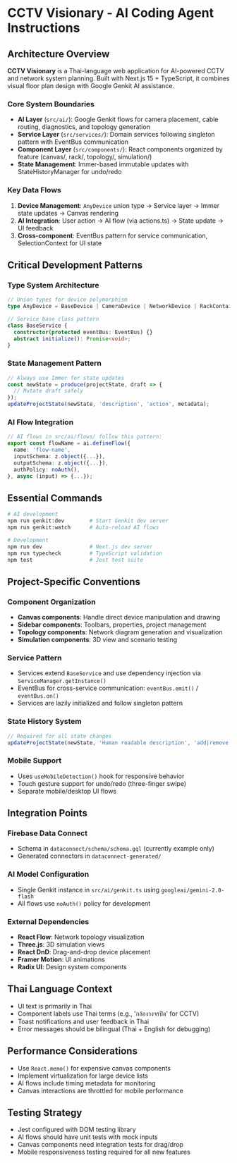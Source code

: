 # CCTV Visionary - AI Coding Agent Instructions

## Architecture Overview

**CCTV Visionary** is a Thai-language web application for AI-powered CCTV and network system planning. Built with Next.js 15 + TypeScript, it combines visual floor plan design with Google Genkit AI assistance.

### Core System Boundaries

- **AI Layer** (`src/ai/`): Google Genkit flows for camera placement, cable routing, diagnostics, and topology generation
- **Service Layer** (`src/services/`): Domain services following singleton pattern with EventBus communication
- **Component Layer** (`src/components/`): React components organized by feature (canvas/, rack/, topology/, simulation/)
- **State Management**: Immer-based immutable updates with StateHistoryManager for undo/redo

### Key Data Flows

1. **Device Management**: `AnyDevice` union type → Service layer → Immer state updates → Canvas rendering
2. **AI Integration**: User action → AI flow (via actions.ts) → State update → UI feedback
3. **Cross-component**: EventBus pattern for service communication, SelectionContext for UI state

## Critical Development Patterns

### Type System Architecture
```typescript
// Union types for device polymorphism
type AnyDevice = BaseDevice | CameraDevice | NetworkDevice | RackContainer;

// Service base class pattern
class BaseService {
  constructor(protected eventBus: EventBus) {}
  abstract initialize(): Promise<void>;
}
```

### State Management Pattern
```typescript
// Always use Immer for state updates
const newState = produce(projectState, draft => {
  // Mutate draft safely
});
updateProjectState(newState, 'description', 'action', metadata);
```

### AI Flow Integration
```typescript
// AI flows in src/ai/flows/ follow this pattern:
export const flowName = ai.defineFlow({
  name: 'flow-name',
  inputSchema: z.object({...}),
  outputSchema: z.object({...}),
  authPolicy: noAuth(),
}, async (input) => {...});
```

## Essential Commands

```bash
# AI development
npm run genkit:dev        # Start Genkit dev server
npm run genkit:watch      # Auto-reload AI flows

# Development
npm run dev               # Next.js dev server
npm run typecheck         # TypeScript validation
npm test                  # Jest test suite
```

## Project-Specific Conventions

### Component Organization
- **Canvas components**: Handle direct device manipulation and drawing
- **Sidebar components**: Toolbars, properties, project management
- **Topology components**: Network diagram generation and visualization
- **Simulation components**: 3D view and scenario testing

### Service Pattern
- Services extend `BaseService` and use dependency injection via `ServiceManager.getInstance()`
- EventBus for cross-service communication: `eventBus.emit()` / `eventBus.on()`
- Services are lazily initialized and follow singleton pattern

### State History System
```typescript
// Required for all state changes
updateProjectState(newState, 'Human readable description', 'add|remove|update|move|connect|disconnect', metadata);
```

### Mobile Support
- Uses `useMobileDetection()` hook for responsive behavior
- Touch gesture support for undo/redo (three-finger swipe)
- Separate mobile/desktop UI flows

## Integration Points

### Firebase Data Connect
- Schema in `dataconnect/schema/schema.gql` (currently example only)
- Generated connectors in `dataconnect-generated/`

### AI Model Configuration
- Single Genkit instance in `src/ai/genkit.ts` using `googleai/gemini-2.0-flash`
- All flows use `noAuth()` policy for development

### External Dependencies
- **React Flow**: Network topology visualization
- **Three.js**: 3D simulation views  
- **React DnD**: Drag-and-drop device placement
- **Framer Motion**: UI animations
- **Radix UI**: Design system components

## Thai Language Context

- UI text is primarily in Thai
- Component labels use Thai terms (e.g., 'กล้องวงจรปิด' for CCTV)
- Toast notifications and user feedback in Thai
- Error messages should be bilingual (Thai + English for debugging)

## Performance Considerations

- Use `React.memo()` for expensive canvas components
- Implement virtualization for large device lists
- AI flows include timing metadata for monitoring
- Canvas interactions are throttled for mobile performance

## Testing Strategy

- Jest configured with DOM testing library
- AI flows should have unit tests with mock inputs
- Canvas components need integration tests for drag/drop
- Mobile responsiveness testing required for all new features